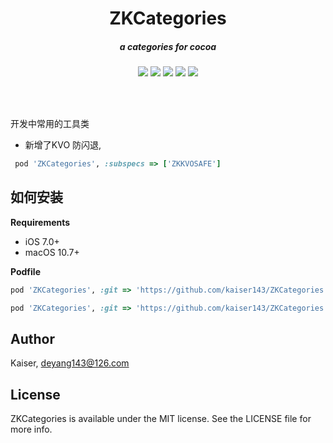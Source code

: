 <h1 align="center">
ZKCategories
<h5 align="center", style="color, #666">
a categories for cocoa
</h5>
</h1>
<p align="center">
<img src="https://img.shields.io/cocoapods/v/ZKCategories.svg?style=flat" />
<img src="https://img.shields.io/badge/supporting-objectiveC-yellow.svg" />
<img src="https://img.shields.io/badge/license-MIT-brightgreen.svg" />
<img src="https://img.shields.io/cocoapods/p/ZKCategories.svg?style=flat" />
<img src="https://img.shields.io/badge/support-iOS 7+ -blue.svg?style=flat" />
</p>
<br>
<br>


开发中常用的工具类
* 新增了KVO 防闪退,
```ruby
 pod 'ZKCategories', :subspecs => ['ZKKVOSAFE']
 ```

## 如何安装
__Requirements__
* iOS 7.0+
* macOS 10.7+

__Podfile__
```ruby
pod 'ZKCategories', :git => 'https://github.com/kaiser143/ZKCategories.git', :tag => '0.2.x'

pod 'ZKCategories', :git => 'https://github.com/kaiser143/ZKCategories.git', :commit => 'xxxx'
```

## Author

Kaiser, deyang143@126.com

## License

ZKCategories is available under the MIT license. See the LICENSE file for more info.


